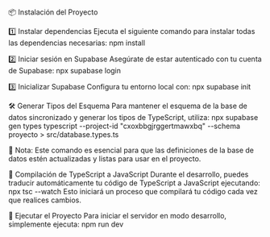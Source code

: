 📦 Instalación del Proyecto

1️⃣ Instalar dependencias
Ejecuta el siguiente comando para instalar todas las dependencias necesarias:
npm install

2️⃣ Iniciar sesión en Supabase
Asegúrate de estar autenticado con tu cuenta de Supabase:
npx supabase login

3️⃣ Inicializar Supabase
Configura tu entorno local con:
npx supabase init

🛠 Generar Tipos del Esquema
Para mantener el esquema de la base de datos sincronizado y generar los tipos de TypeScript, utiliza:
npx supabase gen types typescript --project-id "cxoxbbgjrggertmawxbq" --schema proyecto > src/database.types.ts

📌 Nota: Este comando es esencial para que las definiciones de la base de datos estén actualizadas y listas para usar en el proyecto.

🔄 Compilación de TypeScript a JavaScript
Durante el desarrollo, puedes traducir automáticamente tu código de TypeScript a JavaScript ejecutando:
npx tsc --watch
Esto iniciará un proceso que compilará tu código cada vez que realices cambios.


🚀 Ejecutar el Proyecto
Para iniciar el servidor en modo desarrollo, simplemente ejecuta:
npm run dev
